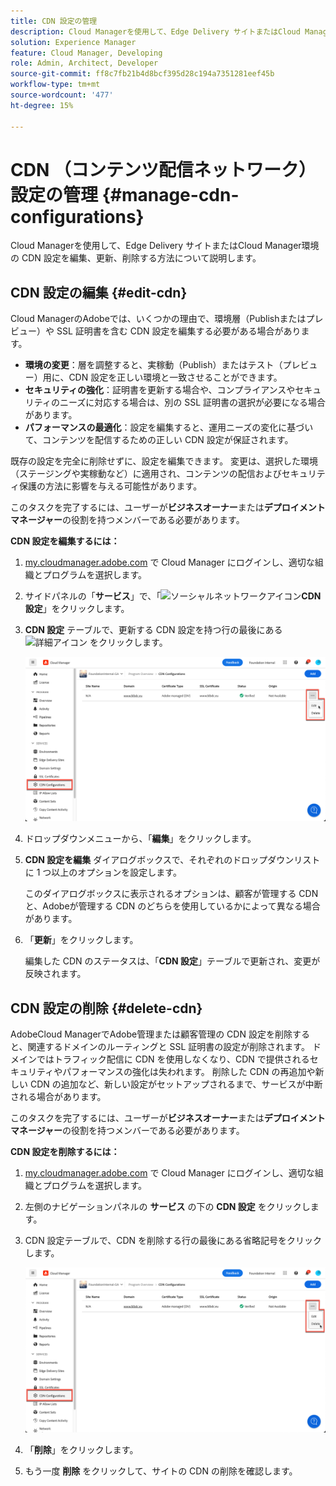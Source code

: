 ```yaml
---
title: CDN 設定の管理
description: Cloud Managerを使用して、Edge Delivery サイトまたはCloud Manager環境の CDN 設定を編集、更新、削除する方法について説明します。
solution: Experience Manager
feature: Cloud Manager, Developing
role: Admin, Architect, Developer
source-git-commit: ff8c7fb21b4d8bcf395d28c194a7351281eef45b
workflow-type: tm+mt
source-wordcount: '477'
ht-degree: 15%

---
```



# CDN （コンテンツ配信ネットワーク）設定の管理 {#manage-cdn-configurations}

Cloud Managerを使用して、Edge Delivery サイトまたはCloud Manager環境の CDN 設定を編集、更新、削除する方法について説明します。

## CDN 設定の編集 {#edit-cdn}

Cloud ManagerのAdobeでは、いくつかの理由で、環境層（Publishまたはプレビュー）や SSL 証明書を含む CDN 設定を編集する必要がある場合があります。

* **環境の変更**：層を調整すると、実稼動（Publish）またはテスト（プレビュー）用に、CDN 設定を正しい環境と一致させることができます。
* **セキュリティの強化**：証明書を更新する場合や、コンプライアンスやセキュリティのニーズに対応する場合は、別の SSL 証明書の選択が必要になる場合があります。
* **パフォーマンスの最適化**：設定を編集すると、運用ニーズの変化に基づいて、コンテンツを配信するための正しい CDN 設定が保証されます。

既存の設定を完全に削除せずに、設定を編集できます。 変更は、選択した環境（ステージングや実稼動など）に適用され、コンテンツの配信およびセキュリティ保護の方法に影響を与える可能性があります。

このタスクを完了するには、ユーザーが&#x200B;**ビジネスオーナー**&#x200B;または&#x200B;**デプロイメントマネージャー**&#x200B;の役割を持つメンバーである必要があります。

**CDN 設定を編集するには：**

1. [my.cloudmanager.adobe.com](https://my.cloudmanager.adobe.com/) で Cloud Manager にログインし、適切な組織とプログラムを選択します。
1. サイドパネルの「**サービス**」で、「![ ソーシャルネットワークアイコン ](https://spectrum.adobe.com/static/icons/workflow_18/Smock_SocialNetwork_18_N.svg)**CDN 設定**」をクリックします。
1. **CDN 設定** テーブルで、更新する CDN 設定を持つ行の最後にある ![ 詳細アイコン ](https://spectrum.adobe.com/static/icons/workflow_18/Smock_More_18_N.svg) をクリックします。

   ![CDN 設定の編集 ](/help/implementing/cloud-manager/assets/cdn-config-edit.png)

1. ドロップダウンメニューから、「**編集**」をクリックします。
1. **CDN 設定を編集** ダイアログボックスで、それぞれのドロップダウンリストに 1 つ以上のオプションを設定します。

   このダイアログボックスに表示されるオプションは、顧客が管理する CDN と、Adobeが管理する CDN のどちらを使用しているかによって異なる場合があります。

1. 「**更新**」をクリックします。

   編集した CDN のステータスは、「**CDN 設定**」テーブルで更新され、変更が反映されます。

<!-- ## ALTERNATE METHOD FOR EDITING A CDN CONFIGURATION from the Environments page
    
    The steps for adding a custom domain name from the **Environments** page are the same as when [adding a custom domain name from the Domain Settings page](#adding-cdn-settings), but the entry point differs. Follow these steps to add a custom domain name from the **Environments** page.
    
    1. Log into Cloud Manager at [my.cloudmanager.adobe.com](https://my.cloudmanager.adobe.com/) and select the appropriate organization and program.
    
    1. Navigate to the **Environments Detail** detail page for the environment of interest.
    
       ![Entering domain name on the Environment Details page](/help/implementing/cloud-manager/assets/cdn/environments-cdn-config.png)
    
    1. Use the **Domain Names** table to submit the custom domain name.
    
       1. Enter the custom domain name.
       1. Select the SSL certificate associated with this name from the drop-down list.
       1. Click ![Add icon](https://spectrum.adobe.com/static/icons/workflow_18/Smock_Add_18_N.svg) **Add**.
    
       ![Add a custom domain name](/help/implementing/cloud-manager/assets/cdn/cdn-create3.png)
    
    1. The **Add domain name** dialog box opens to the **Domain Name** tab. Continue as you would for [adding a custom domain name from the Domain Settings page](#adding-cdn-settings). -->

## CDN 設定の削除 {#delete-cdn}

AdobeCloud ManagerでAdobe管理または顧客管理の CDN 設定を削除すると、関連するドメインのルーティングと SSL 証明書の設定が削除されます。 ドメインではトラフィック配信に CDN を使用しなくなり、CDN で提供されるセキュリティやパフォーマンスの強化は失われます。 削除した CDN の再追加や新しい CDN の追加など、新しい設定がセットアップされるまで、サービスが中断される場合があります。

このタスクを完了するには、ユーザーが&#x200B;**ビジネスオーナー**&#x200B;または&#x200B;**デプロイメントマネージャー**&#x200B;の役割を持つメンバーである必要があります。

**CDN 設定を削除するには：**

1. [my.cloudmanager.adobe.com](https://my.cloudmanager.adobe.com/) で Cloud Manager にログインし、適切な組織とプログラムを選択します。

1. 左側のナビゲーションパネルの **サービス** の下の **CDN 設定** をクリックします。

1. CDN 設定テーブルで、CDN を削除する行の最後にある省略記号をクリックします。

   ![CDN 設定の削除 ](/help/implementing/cloud-manager/assets/cdn-config-delete.png)

1. 「**削除**」をクリックします。
1. もう一度 **削除** をクリックして、サイトの CDN の削除を確認します。


